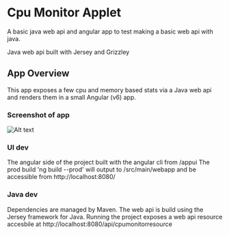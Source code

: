 # Cpu Monitor Applet
A basic java web api and angular app to test making a basic web api with java.

Java web api built with Jersey and Grizzley

## App Overview
This app exposes a few cpu and memory based stats via a Java web api and renders them in a small Angular (v6) app.

### Screenshot of app
![Alt text](https://raw.githubusercontent.com/ianchouinard/CpuMonitorApplet/master/ScreenShot.PNG "Screenshot")

### UI dev
The angular side of the project built with the angular cli from /appui
The prod build 'ng build --prod' will output to /src/main/webapp and be accessible from http://localhost:8080/

### Java dev
Dependencies are managed by Maven. The web api is build using the Jersey framework for Java. Running the project exposes a web api resource accesbile at http://localhost:8080/api/cpumonitorresource
